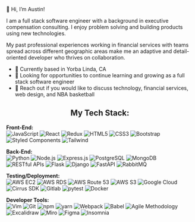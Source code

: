 👋 Hi, I’m Austin!

I am a full stack software engineer with a background in executive compensation consulting. I enjoy problem solving and building products using new technologies. 

My past professional experiences working in financial services with teams spread across different geographic areas make me an adaptive and detail-oriented developer who thrives on collaboration.

- 📍 Currently based in Yorba Linda, CA
- 🌱 Looking for opportunities to continue learning and growing as a full stack software engineer
- 💬 Reach out if you would like to discuss technology, financial services, web design, and NBA basketball


<h2 align="center">My Tech Stack:</h2>
<p align="center">

  <strong>Front-End:</strong><br>
  ![JavaScript](https://img.shields.io/badge/JavaScript-F7DF1C?style=flat&logo=javascript&logoColor=black)
  ![React](https://img.shields.io/badge/React-61DAFB?style=flat&logo=react&logoColor=black)
  ![Redux](https://img.shields.io/badge/Redux-764ABC?style=flat&logo=redux&logoColor=white)
  ![HTML5](https://img.shields.io/badge/HTML5-E34F26?style=flat&logo=html5&logoColor=white)
  ![CSS3](https://img.shields.io/badge/CSS3-1572B6?style=flat&logo=css3&logoColor=white)
  ![Bootstrap](https://img.shields.io/badge/Bootstrap-563D7C?style=flat&logo=bootstrap&logoColor=white)
  ![Styled Components](https://img.shields.io/badge/Styled_Components-db7093?style=flat&logo=styled-components&logoColor=white)
  ![Tailwind](https://img.shields.io/badge/Tailwind_CSS-06B6D4?style=flat&logo=tailwindcss&logoColor=white)<br>

  <strong>Back-End:</strong><br>
  ![Python](https://img.shields.io/badge/Python-3776AB?style=flat&logo=python&logoColor=white)
  ![Node.js](https://img.shields.io/badge/Node.js-339933?style=flat&logo=node.js&logoColor=white)
  ![Express.js](https://img.shields.io/badge/Express.js-000000?style=flat&logo=express&logoColor=white)
  ![PostgreSQL](https://img.shields.io/badge/PostgreSQL-4169E1?style=flat&logo=postgresql&logoColor=white)
  ![MongoDB](https://img.shields.io/badge/MongoDB-47A248?style=flat&logo=mongodb&logoColor=white)
  ![RESTful APIs](https://img.shields.io/badge/RESTful_APIs-00A86B?style=flat&logo=api&logoColor=white)
  ![Flask](https://img.shields.io/badge/Flask-000000?style=flat&logo=flask&logoColor=white)
  ![Django](https://img.shields.io/badge/Django-092E20?style=flat&logo=django&logoColor=white)
  ![FastAPI](https://img.shields.io/badge/FastAPI-009688?style=flat&logo=fastapi&logoColor=white)
  ![RabbitMQ](https://img.shields.io/badge/RabbitMQ-FF6600?style=flat&logo=rabbitmq&logoColor=white)<br>

  <strong>Testing/Deployment:</strong><br>
  ![AWS EC2](https://img.shields.io/badge/AWS_EC2-232F3E?style=flat&logo=amazon-aws&logoColor=white)
  ![AWS RDS](https://img.shields.io/badge/AWS_RDS-527FFF?style=flat&logo=amazon-aws&logoColor=white)
  ![AWS Route 53](https://img.shields.io/badge/AWS_Route_53-FF9900?style=flat&logo=amazon-aws&logoColor=white)
  ![AWS S3](https://img.shields.io/badge/AWS_S3-569A31?style=flat&logo=amazon-aws&logoColor=white)
  ![Google Cloud](https://img.shields.io/badge/Google_Cloud-4285F4?style=flat&logo=google-cloud&logoColor=white)
  ![Cirrus SDK](https://img.shields.io/badge/Cirrus_SDK-FF5722?style=flat&logo=cirrus&logoColor=white)
  ![Gitlab](https://img.shields.io/badge/GitLab-FC6D26?style=flat&logo=gitlab&logoColor=white)
  ![pytest](https://img.shields.io/badge/pytest-0A0A0A?style=flat&logo=pytest&logoColor=white)
  ![Docker](https://img.shields.io/badge/Docker-2496ED?style=flat&logo=docker&logoColor=white)<br>

  <strong>Developer Tools:</strong><br>
  ![Vim](https://img.shields.io/badge/Vim-019733?style=flat&logo=vim&logoColor=white)
  ![Git](https://img.shields.io/badge/Git-F05032?style=flat&logo=git&logoColor=white)
  ![npm](https://img.shields.io/badge/npm-CB3837?style=flat&logo=npm&logoColor=white)
  ![yarn](https://img.shields.io/badge/yarn-2C8EBB?style=flat&logo=yarn&logoColor=white)
  ![Webpack](https://img.shields.io/badge/Webpack-8DD6F9?style=flat&logo=webpack&logoColor=black)
  ![Babel](https://img.shields.io/badge/Babel-F9DC3E?style=flat&logo=babel&logoColor=black)
  ![Agile Methodology](https://img.shields.io/badge/Agile_Methodology-00B4CC?style=flat&logo=agile&logoColor=white)
  ![Excalidraw](https://img.shields.io/badge/Excalidraw-1F1F1F?style=flat&logo=excalidraw&logoColor=white)
  ![Miro](https://img.shields.io/badge/Miro-F3C300?style=flat&logo=miro&logoColor=white)
  ![Figma](https://img.shields.io/badge/Figma-F24E1E?style=flat&logo=figma&logoColor=white)
  ![Insomnia](https://img.shields.io/badge/Insomnia-5849BE?style=flat&logo=insomnia&logoColor=white)
</p>


<!---
austintkim/austintkim is a ✨ special ✨ repository because its `README.md` (this file) appears on your GitHub profile.
You can click the Preview link to take a look at your changes.
--->
